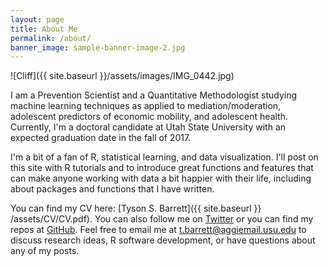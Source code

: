 ```yaml
---
layout: page
title: About Me
permalink: /about/
banner_image: sample-banner-image-2.jpg
---
```


![Cliff]({{ site.baseurl }}/assets/images/IMG_0442.jpg)

I am a Prevention Scientist and a Quantitative Methodologist studying machine learning techniques as applied to mediation/moderation, adolescent predictors of economic mobility, and adolescent health. Currently, I'm a doctoral candidate at Utah State University with an expected graduation date in the fall of 2017. 

I'm a bit of a fan of R, statistical learning, and data visualization. I'll post on this site with R tutorials and to introduce great functions and features that can make anyone working with data a bit happier with their life, including about packages and functions that I have written.

You can find my CV here: [Tyson S. Barrett]({{ site.baseurl }} /assets/CV/CV.pdf). You can also follow me on [Twitter](twitter.com/healthandstats) or you can find my repos at [GitHub](github.com/tysonstanley). Feel free to email me at <t.barrett@aggiemail.usu.edu> to discuss research ideas, R software development, or have questions about any of my posts.



